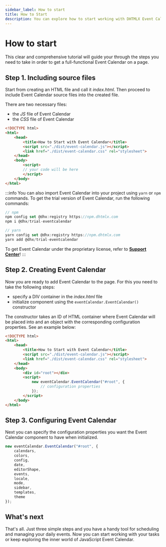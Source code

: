 ```yaml
---
sidebar_label: How to start
title: How to Start
description: You can explore how to start working with DHTMLX Event Calendar in the documentation of the DHTMLX JavaScript Event Calendar library. Browse developer guides and API reference, try out code examples and live demos, and download a free 30-day evaluation version of DHTMLX Event Calendar.
---
```


# How to start

This clear and comprehensive tutorial will guide your through the steps you need to take in order to get a full-functional Event Calendar on a page.

## Step 1. Including source files

Start from creating an HTML file and call it *index.html*. Then proceed to include Event Calendar source files into the created file.

There are two necessary files:

- the *JS* file of Event Calendar
- the *CSS* file of Event Calendar

~~~html {5-6} title="index.html"
<!DOCTYPE html>
<html>
	<head>
		<title>How to Start with Event Calendar</title>
		<script src="./dist/event-calendar.js"></script>   
		<link href="./dist/event-calendar.css" rel="stylesheet">
	</head>
	<body>
		<script>
		// your code will be here
		</script>
	</body>
</html>
~~~

:::info
You can also import Event Calendar into your project using `yarn` or `npm` commands. To get the trial version of Event Calendar, run the following commands:

~~~jsx {2-3,6-7}
// npm
npm config set @dhx:registry https://npm.dhtmlx.com
npm i @dhx/trial-eventcalendar

// yarn
yarn config set @dhx:registry https://npm.dhtmlx.com
yarn add @dhx/trial-eventcalendar
~~~

To get Event Calendar under the proprietary license, refer to **[Support Center](https://dhtmlx.com/docs/technical-support.shtml)**!
:::

## Step 2. Creating Event Calendar

Now you are ready to add Event Calendar to the page. For this you need to take the following steps:

- specify a DIV container in the *index.html* file
- initialize component using the `eventCalendar.EventCalendar()` constructor

The constructor takes an ID of HTML container where Event Calendar will be placed into and an object with the corresponding configuration properties. See an example below:

~~~html {9,11-13} title="index.html"
<!DOCTYPE html>
<html>
	<head>
		<title>How to Start with Event Calendar</title>
		<script src="./dist/event-calendar.js"></script>   
		<link href="./dist/event-calendar.css" rel="stylesheet">  
	</head>
	<body>
		<div id="root"></div>
		<script>
			new eventCalendar.EventCalendar("#root", {
				// configuration properties
			});
		</script>
	</body>
</html>
~~~

## Step 3. Configuring Event Calendar

Next you can specify the configuration properties you want the Event Calendar component to have when initialized.

~~~jsx {2-12}
new eventCalendar.EventCalendar("#root", {
	calendars,
	colors,
	config,
	date,
	editorShape,
	events,
	locale,
	mode,
	sidebar,
	templates,
	theme
});
~~~

## What's next

That's all. Just three simple steps and you have a handy tool for scheduling and managing your daily events. Now you can start working with your tasks or keep exploring the inner world of JavaScript Event Calendar.
